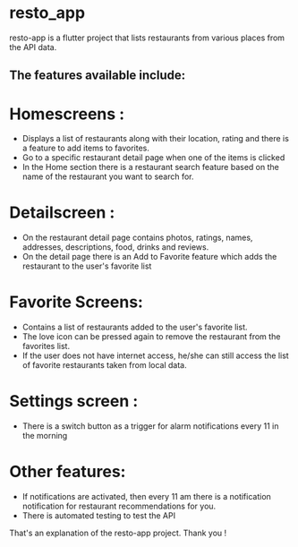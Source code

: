 # resto_app

resto-app is a flutter project that lists restaurants from various places from the API data.

## The features available include:


# Homescreens :
- Displays a list of restaurants along with their location, rating and there is a feature to add items to favorites.
- Go to a specific restaurant detail page when one of the items is clicked
- In the Home section there is a restaurant search feature based on the name of the restaurant you want to search for.

# Detailscreen :
- On the restaurant detail page contains photos, ratings, names, addresses, descriptions, food, drinks and reviews.
- On the detail page there is an Add to Favorite feature which adds the restaurant to the user's favorite list

# Favorite Screens:
- Contains a list of restaurants added to the user's favorite list.
- The love icon can be pressed again to remove the restaurant from the favorites list.
- If the user does not have internet access, he/she can still access the list of favorite restaurants taken from local data.

# Settings screen :
- There is a switch button as a trigger for alarm notifications every 11 in the morning

# Other features:
- If notifications are activated, then every 11 am there is a notification notification for restaurant recommendations for you.
- There is automated testing to test the API

That's an explanation of the resto-app project.
Thank you ! 

